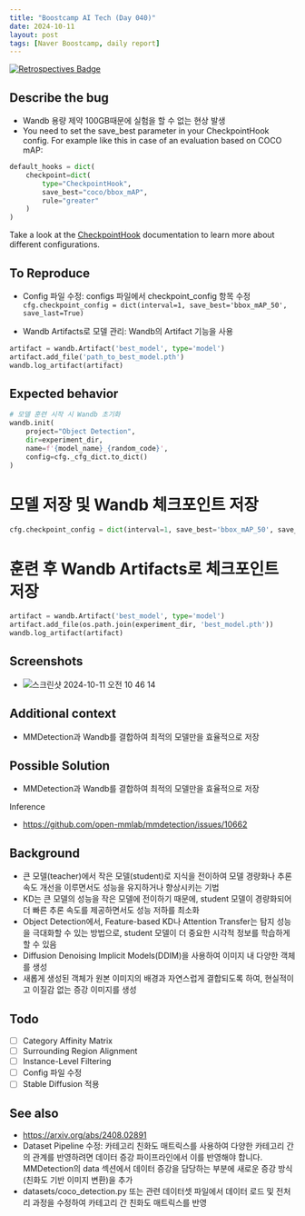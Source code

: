 ```yaml
---
title: "Boostcamp AI Tech (Day 040)"
date: 2024-10-11
layout: post
tags: [Naver Boostcamp, daily report]
---
```

[![Retrospectives Badge](https://img.shields.io/badge/Retrospectives-6A0DAD?style=flat)](../Retrospectives/week8.pdf)

## Describe the bug
- Wandb 용량 제약 100GB때문에 실험을 할 수 없는 현상 발생
- You need to set the save_best parameter in your CheckpointHook config. For example like this in case of an evaluation based on COCO mAP:

```python
default_hooks = dict(
    checkpoint=dict(
        type="CheckpointHook",
        save_best="coco/bbox_mAP",
        rule="greater"
    )
)
```
Take a look at the [CheckpointHook](https://mmengine.readthedocs.io/en/latest/tutorials/hook.html#checkpointhook) documentation to learn more about different configurations.

## To Reproduce
- Config 파일 수정: configs 파일에서 checkpoint_config 항목 수정
`cfg.checkpoint_config = dict(interval=1, save_best='bbox_mAP_50', save_last=True)`

- Wandb Artifacts로 모델 관리: Wandb의 Artifact 기능을 사용
```python
artifact = wandb.Artifact('best_model', type='model')
artifact.add_file('path_to_best_model.pth')
wandb.log_artifact(artifact)
```

## Expected behavior
```python
# 모델 훈련 시작 시 Wandb 초기화
wandb.init(
    project="Object Detection", 
    dir=experiment_dir,
    name=f'{model_name}_{random_code}',
    config=cfg._cfg_dict.to_dict()
)
```

# 모델 저장 및 Wandb 체크포인트 저장
```python
cfg.checkpoint_config = dict(interval=1, save_best='bbox_mAP_50', save_last=True)
```

# 훈련 후 Wandb Artifacts로 체크포인트 저장
```python
artifact = wandb.Artifact('best_model', type='model')
artifact.add_file(os.path.join(experiment_dir, 'best_model.pth'))
wandb.log_artifact(artifact)
```

## Screenshots
- ![스크린샷 2024-10-11 오전 10 46 14](https://github.com/user-attachments/assets/c5bdc697-6e1f-4900-8d6e-3a4055bd4a2b)


## Additional context
- MMDetection과 Wandb를 결합하여 최적의 모델만을 효율적으로 저장

## Possible Solution
- MMDetection과 Wandb를 결합하여 최적의 모델만을 효율적으로 저장

Inference
- https://github.com/open-mmlab/mmdetection/issues/10662

## Background
- 큰 모델(teacher)에서 작은 모델(student)로 지식을 전이하여 모델 경량화나 추론 속도 개선을 이루면서도 성능을 유지하거나 향상시키는 기법
- KD는 큰 모델의 성능을 작은 모델에 전이하기 때문에, student 모델이 경량화되어 더 빠른 추론 속도를 제공하면서도 성능 저하를 최소화
- Object Detection에서, Feature-based KD나 Attention Transfer는 탐지 성능을 극대화할 수 있는 방법으로, student 모델이 더 중요한 시각적 정보를 학습하게 할 수 있음
- Diffusion Denoising Implicit Models(DDIM)을 사용하여 이미지 내 다양한 객체를 생성
- 새롭게 생성된 객체가 원본 이미지의 배경과 자연스럽게 결합되도록 하여, 현실적이고 이질감 없는 증강 이미지를 생성

## Todo
- [ ] Category Affinity Matrix
- [ ] Surrounding Region Alignment
- [ ] Instance-Level Filtering
- [ ] Config 파일 수정
- [ ] Stable Diffusion 적용

## See also
- https://arxiv.org/abs/2408.02891 
- Dataset Pipeline 수정: 카테고리 친화도 매트릭스를 사용하여 다양한 카테고리 간의 관계를 반영하려면 데이터 증강 파이프라인에서 이를 반영해야 합니다. MMDetection의 data 섹션에서 데이터 증강을 담당하는 부분에 새로운 증강 방식(친화도 기반 이미지 변환)을 추가
- datasets/coco_detection.py 또는 관련 데이터셋 파일에서 데이터 로드 및 전처리 과정을 수정하여 카테고리 간 친화도 매트릭스를 반영 
